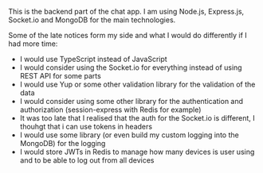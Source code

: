 This is the backend part of the chat app.
I am using Node.js, Express.js, Socket.io and MongoDB for the main technologies.

Some of the late notices form my side and what I would do differently if I had more time:

- I would use TypeScript instead of JavaScript
- I would consider using the Socket.io for everything instead of using REST API for some parts
- I would use Yup or some other validation library for the validation of the data
- I would consider using some other library for the authentication and authorization (session-express with Redis for example)
- It was too late that I realised that the auth for the Socket.io is different, I thouhgt that i can use tokens in headers
- I would use some library (or even build my custom logging into the MongoDB) for the logging
- I would store JWTs in Redis to manage how many devices is user using and to be able to log out from all devices

